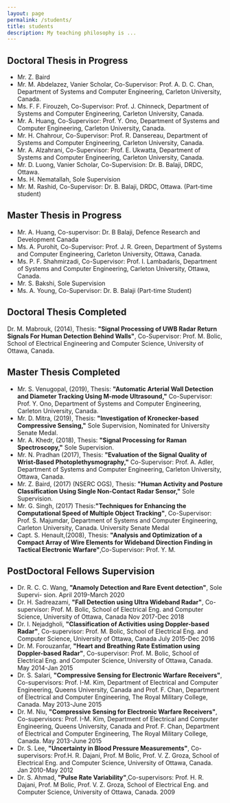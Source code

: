 ```yaml
---
layout: page
permalink: /students/
title: students
description: My teaching philosophy is ... 
---
```


## Doctoral Thesis in Progress
- Mr. Z. Baird
- Mr. M. Abdelazez, Vanier Scholar, Co-Supervisor: Prof. A. D. C. Chan, Department of Systems and Computer Engineering, Carleton University, Canada.
- Ms. F. F. Firouzeh, Co-Supervisor: Prof. J. Chinneck, Department of Systems and Computer Engineering, Carleton University, Canada.
- Mr. A. Huang, Co-Supervisor: Prof. Y. Ono, Department of Systems and Computer Engineering, Carleton University, Canada.
- Mr. H. Chahrour, Co-Supervisor: Prof. R. Dansereau, Department of Systems and Computer Engineering, Carleton University, Canada.
- Mr. A. Alzahrani, Co-Supervisor: Prof. E. Ukwatta, Department of Systems and Computer Engineering, Carleton University, Canada.
- Mr. D. Luong, Vanier Scholar, Co-Supervision: Dr. B. Balaji, DRDC, Ottawa.
- Ms. H. Nematallah, Sole Supervision
- Mr. M. Rashid, Co-Supervisor: Dr. B. Balaji, DRDC, Ottawa. (Part-time student)

## Master Thesis in Progress
- Mr. A. Huang, Co-supervisor: Dr. B Balaji, Defence Research and Development Canada
- Ms. A. Purohit, Co-Supervisor: Prof. J. R. Green, Department of Systems and Computer Engineering, Carleton University, Ottawa, Canada.
- Ms. P. F. Shahmirzadi, Co-Supervisor: Prof. I. Lambadaris, Department of Systems and Computer Engineering, Carleton University, Ottawa, Canada.
- Mr. S. Bakshi, Sole Supervision
- Ms. A. Young, Co-Supervisor: Dr. B. Balaji (Part-time Student)

## Doctoral Thesis Completed
Dr. M. Mabrouk, (2014), Thesis: **"Signal Processing of UWB Radar Return Signals For Human Detection Behind Walls"**, Co-Supervisor: Prof. M. Bolic, School of Electrical Engineering and Computer Science, University of Ottawa, Canada.

## Master Thesis Completed
- Mr. S. Venugopal, (2019), Thesis: **"Automatic Arterial Wall Detection and Diameter Tracking Using M-mode Ultrasound,"** Co-Supervisor: Prof. Y. Ono, Department of Systems and Computer Engineering, Carleton University, Canada.
- Mr. D. Mitra, (2019), Thesis: **"Investigation of Kronecker-based Compressive Sensing,"** Sole Supervision, Nominated for University Senate Medal.
- Mr. A. Khedr, (2018), Thesis: **"Signal Processing for Raman Spectroscopy,"** Sole Supervision.
- Mr. N. Pradhan (2017), Thesis: **"Evaluation of the Signal Quality of Wrist-Based Photoplethysmography,"** Co-Supervisor: Prof. A. Adler, Department of Systems and Computer Engineering, Carleton University, Ottawa, Canada.
- Mr. Z. Baird, (2017) (NSERC OGS), Thesis: **"Human Activity and Posture Classification Using Single Non-Contact Radar Sensor,"** Sole Supervision.
- Mr. G. Singh, (2017) Thesis:**"Techniques for Enhancing the Computational Speed of Multiple Object Tracking"**, Co-Supervisor: Prof. S. Majumdar, Department of Systems and Computer Engineering, Carleton University, Canada. University Senate Medal
- Capt. S. Henault,(2008), Thesis: **"Analysis and Optimization of a Compact Array of Wire Elements for Wideband Direction Finding in Tactical Electronic Warfare"**,Co-Supervisor: Prof. Y. M.

## PostDoctoral Fellows Supervision
- Dr. R. C. C. Wang, **"Anamoly Detection and Rare Event detection"**, Sole Supervi-
sion. April 2019-March 2020
- Dr. H. Sadreazami, **"Fall Detection using Ultra Wideband Radar"**, Co-supervisor: Prof. M. Bolic, School of Electrical Eng. and Computer Science, University of Ottawa, Canada Nov 2017-Dec 2018
- Dr. I. Nejadgholi, **"Classification of Activities using Doppler-based Radar"**, Co-supervisor: Prof. M. Bolic, School of Electrical Eng. and Computer Science, University of Ottawa, Canada July 2015-Dec 2016
- Dr. M. Forouzanfar, **"Heart and Breathing Rate Estimation using Doppler-based Radar"**, Co-supervisor: Prof. M. Bolic, School of Electrical Eng. and Computer Science, University of Ottawa, Canada. May 2014-Jan 2015
- Dr. S. Salari, **"Compressive Sensing for Electronic Warfare Receivers"**, Co-supervisors: Prof. I-M. Kim, Department of Electrical and Computer Engineering, Queens University, Canada and Prof. F. Chan, Department of Electrical and Computer Engineering, The Royal Military College, Canada. May 2013-June 2015
- Dr. M. Niu, **"Compressive Sensing for Electronic Warfare Receivers"**, Co-supervisors: Prof. I-M. Kim, Department of Electrical and Computer Engineering, Queens University, Canada and Prof. F. Chan, Department of Electrical and Computer Engineering, The Royal Military College, Canada. May 2013-June 2015
- Dr. S. Lee, **"Uncertainty in Blood Pressure Measurements"**, Co-supervisors: Prof.H. R. Dajani, Prof. M Bolic, Prof. V. Z. Groza, School of Electrical Eng. and Computer Science, University of Ottawa, Canada. Jan 2010-May 2012
- Dr. S. Ahmad, **"Pulse Rate Variability"**,Co-supervisors: Prof. H. R. Dajani, Prof. M Bolic, Prof. V. Z. Groza, School of Electrical Eng. and Computer Science, University of Ottawa, Canada. 2009
